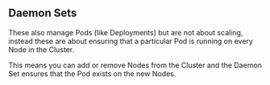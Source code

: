 ## Daemon Sets

These also manage Pods (like Deployments) but are not about scaling, instead these are about ensuring that a particular Pod is running on every Node in the Cluster.

This means you can add or remove Nodes from the Cluster and the Daemon Set ensures that the Pod exists on the new Nodes.
